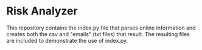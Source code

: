 # Risk Analyzer

This repository contains the index.py file that parses online information and creates both the csv and "emails" (txt files) that result. The resulting files are included to demonstrate the use of index.py.
